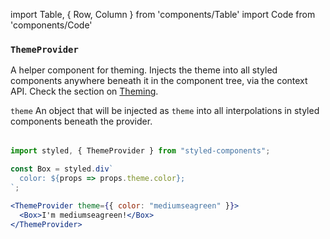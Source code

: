 import Table, { Row, Column } from 'components/Table'
import Code from 'components/Code'

### `ThemeProvider`

A helper component for theming. Injects the theme into all styled components anywhere
beneath it in the component tree, via the context API.
Check the section on [Theming](/docs/advanced#theming).

<Table head={['Props', 'Description']}>
  <Row>
    <Column>
      <Code>theme</Code>
    </Column>
    <Column>
      An object that will be injected as <Code>theme</Code> into all
      interpolations in styled components beneath the provider.
    </Column>
  </Row>
</Table>

```jsx
import styled, { ThemeProvider } from "styled-components";

const Box = styled.div`
  color: ${props => props.theme.color};
`;

<ThemeProvider theme={{ color: "mediumseagreen" }}>
  <Box>I'm mediumseagreen!</Box>
</ThemeProvider>
```

